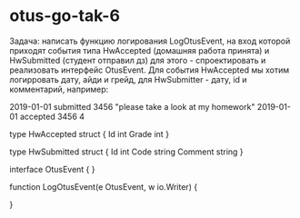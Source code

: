 # otus-go-tak-6
 Задача: написать функцию логирования LogOtusEvent, на вход которой приходят события типа HwAccepted (домашняя работа принята) и HwSubmitted (студент отправил дз) для этого - спроектировать и реализовать интерфейс OtusEvent. Для события HwAccepted мы хотим логирровать дату, айди и грейд, для HwSubmitter - дату, id и комментарий, например:

2019-01-01 submitted 3456 "please take a look at my homework"
2019-01-01 accepted 3456 4


type HwAccepted struct {
Id int
Grade int
}

type HwSubmitted struct {
Id int
Code string
Comment string
}

interface OtusEvent {
}

function LogOtusEvent(e OtusEvent, w io.Writer) {

}
